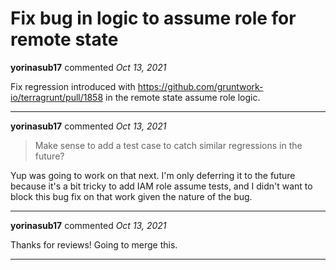 # Fix bug in logic to assume role for remote state

**yorinasub17** commented *Oct 13, 2021*

Fix regression introduced with https://github.com/gruntwork-io/terragrunt/pull/1858 in the remote state assume role logic.
<br />
***


**yorinasub17** commented *Oct 13, 2021*

> Make sense to add a test case to catch similar regressions in the future?

Yup was going to work on that next. I'm only deferring it to the future because it's a bit tricky to add IAM role assume tests, and I didn't want to block this bug fix on that work given the nature of the bug.
***

**yorinasub17** commented *Oct 13, 2021*

Thanks for reviews! Going to merge this.
***

